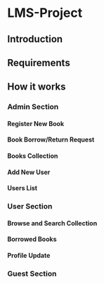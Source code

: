 # LMS-Project
## Introduction
## Requirements
## How it works
### Admin Section
#### Register New Book
#### Book Borrow/Return Request
#### Books Collection
#### Add New User
#### Users List
### User Section
#### Browse and Search Collection
#### Borrowed Books
#### Profile Update
### Guest Section
